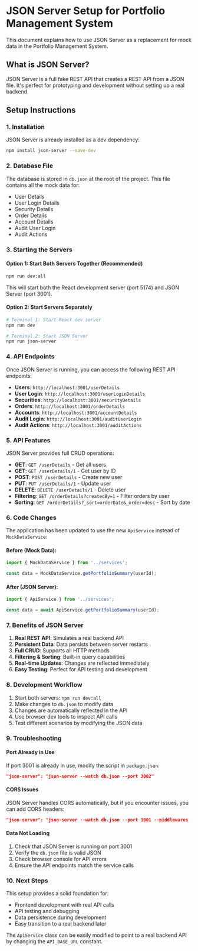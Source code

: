 # JSON Server Setup for Portfolio Management System

This document explains how to use JSON Server as a replacement for mock data in the Portfolio Management System.

## What is JSON Server?

JSON Server is a full fake REST API that creates a REST API from a JSON file. It's perfect for prototyping and development without setting up a real backend.

## Setup Instructions

### 1. Installation
JSON Server is already installed as a dev dependency:
```bash
npm install json-server --save-dev
```

### 2. Database File
The database is stored in `db.json` at the root of the project. This file contains all the mock data for:
- User Details
- User Login Details
- Security Details
- Order Details
- Account Details
- Audit User Login
- Audit Actions

### 3. Starting the Servers

#### Option 1: Start Both Servers Together (Recommended)
```bash
npm run dev:all
```
This will start both the React development server (port 5174) and JSON Server (port 3001).

#### Option 2: Start Servers Separately
```bash
# Terminal 1: Start React dev server
npm run dev

# Terminal 2: Start JSON Server
npm run json-server
```

### 4. API Endpoints

Once JSON Server is running, you can access the following REST API endpoints:

- **Users**: `http://localhost:3001/userDetails`
- **User Login**: `http://localhost:3001/userLoginDetails`
- **Securities**: `http://localhost:3001/securityDetails`
- **Orders**: `http://localhost:3001/orderDetails`
- **Accounts**: `http://localhost:3001/accountDetails`
- **Audit Login**: `http://localhost:3001/auditUserLogin`
- **Audit Actions**: `http://localhost:3001/auditActions`

### 5. API Features

JSON Server provides full CRUD operations:
- **GET**: `GET /userDetails` - Get all users
- **GET**: `GET /userDetails/1` - Get user by ID
- **POST**: `POST /userDetails` - Create new user
- **PUT**: `PUT /userDetails/1` - Update user
- **DELETE**: `DELETE /userDetails/1` - Delete user
- **Filtering**: `GET /orderDetails?createdBy=1` - Filter orders by user
- **Sorting**: `GET /orderDetails?_sort=orderDate&_order=desc` - Sort by date

### 6. Code Changes

The application has been updated to use the new `ApiService` instead of `MockDataService`:

#### Before (Mock Data):
```javascript
import { MockDataService } from '../services';

const data = MockDataService.getPortfolioSummary(userId);
```

#### After (JSON Server):
```javascript
import { ApiService } from '../services';

const data = await ApiService.getPortfolioSummary(userId);
```

### 7. Benefits of JSON Server

1. **Real REST API**: Simulates a real backend API
2. **Persistent Data**: Data persists between server restarts
3. **Full CRUD**: Supports all HTTP methods
4. **Filtering & Sorting**: Built-in query capabilities
5. **Real-time Updates**: Changes are reflected immediately
6. **Easy Testing**: Perfect for API testing and development

### 8. Development Workflow

1. Start both servers: `npm run dev:all`
2. Make changes to `db.json` to modify data
3. Changes are automatically reflected in the API
4. Use browser dev tools to inspect API calls
5. Test different scenarios by modifying the JSON data

### 9. Troubleshooting

#### Port Already in Use
If port 3001 is already in use, modify the script in `package.json`:
```json
"json-server": "json-server --watch db.json --port 3002"
```

#### CORS Issues
JSON Server handles CORS automatically, but if you encounter issues, you can add CORS headers:
```json
"json-server": "json-server --watch db.json --port 3001 --middlewares ./cors.js"
```

#### Data Not Loading
1. Check that JSON Server is running on port 3001
2. Verify the `db.json` file is valid JSON
3. Check browser console for API errors
4. Ensure the API endpoints match the service calls

### 10. Next Steps

This setup provides a solid foundation for:
- Frontend development with real API calls
- API testing and debugging
- Data persistence during development
- Easy transition to a real backend later

The `ApiService` class can be easily modified to point to a real backend API by changing the `API_BASE_URL` constant. 